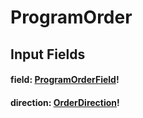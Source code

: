 # ProgramOrder

## Input Fields

#### field: [ProgramOrderField](/api/graphql/enums/program-order-field.md)!

#### direction: [OrderDirection](/api/graphql/enums/order-direction.md)!
